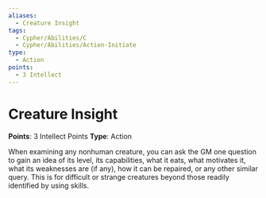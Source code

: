 ```yaml
---
aliases:
  - Creature Insight
tags:
  - Cypher/Abilities/C
  - Cypher/Abilities/Action-Initiate
type:
  - Action
points:
  - 3 Intellect
---
```


# Creature Insight

**Points**: 3 Intellect Points
**Type**: Action

When examining any nonhuman creature, you can ask the GM one question to gain an idea of its level, its capabilities, what it eats, what motivates it, what its weaknesses are (if any), how it can be repaired, or any other similar query. This is for difficult or strange creatures beyond those readily identified by using skills.
